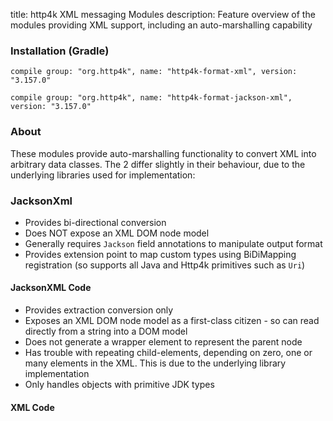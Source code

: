 title: http4k XML messaging Modules
description: Feature overview of the modules providing XML support, including an auto-marshalling capability

### Installation (Gradle)
```compile group: "org.http4k", name: "http4k-format-xml", version: "3.157.0"```

```compile group: "org.http4k", name: "http4k-format-jackson-xml", version: "3.157.0"```

### About
These modules provide auto-marshalling functionality to convert XML into arbitrary data classes. The 2 differ slightly in their behaviour, due to the underlying libraries used for implementation:

### JacksonXml
- Provides bi-directional conversion
- Does NOT expose an XML DOM node model
- Generally requires `Jackson` field annotations to manipulate output format
- Provides extension point to map custom types using BiDiMapping registration (so supports all Java and 
Http4k primitives such as `Uri`)

#### JacksonXML Code [<img class="octocat"/>](https://github.com/http4k/http4k/blob/master/src/docs/guide/modules/xml/jacksonAutoXml.kt)
- Provides extraction conversion only
- Exposes an XML DOM node model as a first-class citizen - so can read directly from a string into a DOM model
- Does not generate a wrapper element to represent the parent node
- Has trouble with repeating child-elements, depending on zero, one or many elements in the XML. This is due to the underlying library implementation
- Only handles objects with primitive JDK types

<script src="https://gist-it.appspot.com/https://github.com/http4k/http4k/blob/master/src/docs/guide/modules/xml/jacksonAutoXml.kt"></script>

#### XML Code [<img class="octocat"/>](https://github.com/http4k/http4k/blob/master/src/docs/guide/modules/xml/autoXml.kt)

<script src="https://gist-it.appspot.com/https://github.com/http4k/http4k/blob/master/src/docs/guide/modules/xml/autoXml.kt"></script>

<!--
There is a utility to generate data class code from XML input [here](http://http4k-data-class-gen.herokuapp.com) . These data classes are compatible with using the `Body.auto<T>()` functionality. 
-->
